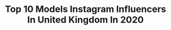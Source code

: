 ---
title: Top 10 Models Instagram Influencers In United Kingdom In 2020
description: >-
  Find top models Instagram influencers in United Kingdom in 2020. Most popular hashtags: #model #streetstyle #fashion #me.
platform: Instagram
profiles:
  - username: "samjayne0291"
    fullname: >-
      Samantha Jayne
    location: "United Kingdom"
    followers: 18644
    engagement: 905
    commentsToLikes: 0.227417
    id: ck14jlumrkzwn0i19e7asoael
    verified: false
    hashtags: "#humpday, #nikkiintimates, #ad, #gifted"
  - username: "rojmira_india"
    fullname: >-
      Rose 🌷|rojmira|
    location: "United Kingdom"
    followers: 6281
    engagement: 1296
    commentsToLikes: 0.202276
    id: ck8t9r205p16n0j78p112gy3i
    verified: false
    hashtags: "#rojmira"
  - username: "amandaspijker"
    fullname: >-
      Amanda Spijker
    location: "United Kingdom"
    followers: 5087
    engagement: 1504
    commentsToLikes: 0.211731
    id: ck136j40n6qob0i19u758m97j
    verified: false
    hashtags: "#comegetfashion, #theofficialsafira, #myjewellerygirl, #danielwellington"
  - username: "rebeccalouisy"
    fullname: >-
      ⚡️ BECCA ⚡️
    location: "United Kingdom"
    followers: 2570
    engagement: 2105
    commentsToLikes: 0.118204
    id: ck8sw4dzsdowe0j78iemsrizm
    verified: false
    hashtags: ""
  - username: "ainhoa_martin_"
    fullname: >-
      ✨Ainhoa Martín✨
    location: "United Kingdom"
    followers: 6178
    engagement: 1435
    commentsToLikes: 0.054416
    id: ck14li87put3e0i19hathoaz1
    verified: false
    hashtags: "#gorgeous, #brownthenocolour, #london, #londonstyle"
  - username: "rebeccalegon"
    fullname: >-
      Rebecca Legon
    location: "United Kingdom"
    followers: 5924
    engagement: 1143
    commentsToLikes: 0.074961
    id: ck8t2xlbc13310j78ru0viygh
    verified: false
    hashtags: "#acceptance, #disabledlife, #amputeewomen, #worldly"
  - username: "jadekittydawson"
    fullname: >-
      Kitty Dawson (Jade)
    location: "United Kingdom"
    followers: 6265
    engagement: 1017
    commentsToLikes: 0.182656
    id: ck5qcwcpisn950i11nj96ib0a
    verified: false
    hashtags: "#londonmodels, #gothstyle, #witchgirl, #britishmodel"
  - username: "johny_uk_"
    fullname: >-
      Johny ✨
    location: "United Kingdom"
    followers: 21596
    engagement: 601
    commentsToLikes: 0.059603
    id: ck5q9bkteaacv0i11de6zgbid
    verified: false
    hashtags: "#outfits, #havanaclub, #newyearsday, #me"
  - username: "misstalulaheve"
    fullname: >-
      T A L U L A H - E V E ⚜️طلا⚜️
    location: "United Kingdom"
    followers: 32998
    engagement: 459
    commentsToLikes: 0.084798
    id: ck5c43s780knh0i11j412ltnu
    verified: true
    hashtags: "#superbowl, #likeseashells, #ladiesofths, #premiumqueens"
  - username: "riahunte"
    fullname: >-
      Ria 🌺
    location: "United Kingdom"
    followers: 4436
    engagement: 1769
    commentsToLikes: 0.142655
    id: ck0vvm020ppl40i195s4730la
    verified: false
    hashtags: ""
---